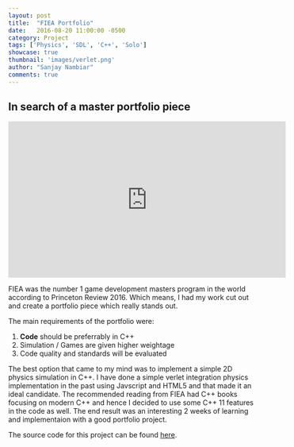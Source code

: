 ```yaml
---
layout: post
title:  "FIEA Portfolio"
date:   2016-08-20 11:00:00 -0500
category: Project
tags: ['Physics', 'SDL', 'C++', 'Solo']
showcase: true
thumbnail: 'images/verlet.png'
author: "Sanjay Nambiar"
comments: true
---
```


## In search of a master portfolio piece

<div class='embed-container'>
	<iframe width="560" height="315" src="https://www.youtube.com/embed/wyHwtGQhywU" frameborder="0" allowfullscreen></iframe>
</div>

FIEA was the number 1 game development masters program in the world according to Princeton Review 2016. Which means, I had my work cut out and create a portfolio piece which really stands out.

The main requirements of the portfolio were:

1. **Code** should be preferrably in C++
2. Simulation / Games are given higher weightage
3. Code quality and standards will be evaluated

The best option that came to my mind was to implement a simple 2D physics simulation in C++. I have done a simple verlet integration physics implementation in the past using Javscript and HTML5 and that made it an ideal candidate. The recommended reading from FIEA had C++ books focusing on modern C++ and hence I decided to use some C++ 11 features in the code as well. The end result was an interesting 2 weeks of learning and implementaion with a good portfolio project.

The source code for this project can be found [here](https://github.com/sanjay-nambiar/SDL-verlet-magic).